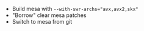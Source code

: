  - Build mesa with `--with-swr-archs="avx,avx2,skx"`
 - "Borrow" clear mesa patches
 - Switch to mesa from git
